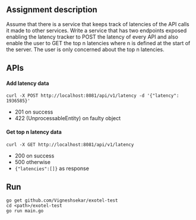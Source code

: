 ## Assignment description
Assume that there is a service that keeps track of latencies of the API calls it made to other services. Write a service that has two endpoints exposed enabling the latency tracker to POST the latency of every API and also enable the user to GET the top n latencies where n is defined at the start of the server. The user is only concerned about the top n latencies.

## APIs
#### Add latency data

`curl -X POST http://localhost:8081/api/v1/latency -d '{"latency": 1936585}'`

*  201 on success
*  422 (UnprocessableEntity) on faulty object

#### Get top n latency data

`curl -X GET http://localhost:8081/api/v1/latency`

*  200 on success
*  500 otherwise
*  `{"latencies":[]}` as response

## Run

```
go get github.com/Vigneshsekar/exotel-test 
cd <path>/exotel-test
go run main.go
```
